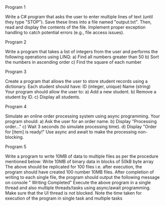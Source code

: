 Program 1

Write a C# program that asks the user to enter multiple lines of text (until they type "STOP"). Save these lines into a file named "output.txt". Then, read and display the contents of the file. Implement proper exception handling to catch potential errors (e.g., file access issues).

Program 2 

Write a program that takes a list of integers from the user and performs the following operations using LINQ:
a) Find all numbers greater than 50
b) Sort the numbers in ascending order
c) Find the square of each number

Program 3

Create a program that allows the user to store student records using a dictionary. Each student should have:
ID (integer, unique)
Name (string)
Your program should allow the user to:
a) Add a new student.
b) Remove a student by ID.
c) Display all students.

Program 4

Simulate an online order processing system using async programming. Your program should:
a) Ask the user for an order name.
b) Display "Processing order..."
c) Wait 3 seconds (to simulate processing time).
d) Display "Order for [item] is ready!"
Use async and await to make the processing non-blocking.

Program 5

Write a program to write 10MB of data to multiple files as per the procedure mentioned below:
Write 10MB of binary data in blocks of 50kB byte array
The above should be replicated for 100 files i.e. after execution, the program should have created 100 number 10MB files.
After completion of writing to each single file, the program should output the following message on console "<Filename> Writing Completed"
Execute the above program in a single thread and also multiple threads/tasks using async/await programming. Make sure that the UI thread is not blocked.
Note the time taken for execution of the program in single task and multiple tasks
